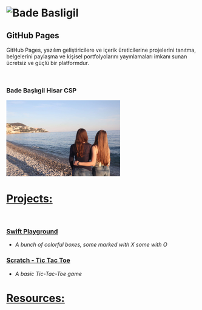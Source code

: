 # **![Bade Basligil]()**

## **GitHub Pages**

GitHub Pages, yazılım geliştiricilere ve içerik üreticilerine projelerini tanıtma, belgelerini paylaşma ve kişisel portfolyolarını yayınlamaları imkanı sunan ücretsiz ve güçlü bir platformdur.

<br>

### **Bade Başlıgil Hisar CSP**

<img src="IMG_7788.JPG" width="300">

<br>

# **[Projects:](https://github.com/badebasligil/badebasligil/tree/main/Project)**

<br>

### [Swift Playground](https://github.com/badebasligil/badebasligil/tree/main/Project/Swift_Playground)

- *A bunch of colorful boxes, some marked with X some with O*

### [Scratch - Tic Tac Toe](https://github.com/badebasligil/badebasligil/tree/main/Project/Block_Coding)

- *A basic Tic-Tac-Toe game*

# **[Resources:](https://github.com/badebasligil/badebasligil/tree/main/Project_Resources)**

<br>
